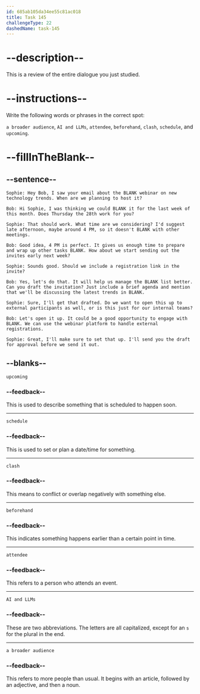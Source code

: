 ```yaml
---
id: 685ab105da34ee55c81ac018
title: Task 145
challengeType: 22
dashedName: task-145
---
```


<!-- REVIEW -->

# --description--

This is a review of the entire dialogue you just studied.

# --instructions--

Write the following words or phrases in the correct spot:

`a broader audience`, `AI and LLMs`, `attendee`, `beforehand`, `clash`, `schedule`, and `upcoming`.

# --fillInTheBlank--

## --sentence--

`Sophie: Hey Bob, I saw your email about the BLANK webinar on new technology trends. When are we planning to host it?`

`Bob: Hi Sophie, I was thinking we could BLANK it for the last week of this month. Does Thursday the 28th work for you?`

`Sophie: That should work. What time are we considering? I'd suggest late afternoon, maybe around 4 PM, so it doesn't BLANK with other meetings.`

`Bob: Good idea, 4 PM is perfect. It gives us enough time to prepare and wrap up other tasks BLANK. How about we start sending out the invites early next week?`

`Sophie: Sounds good. Should we include a registration link in the invite?`

`Bob: Yes, let's do that. It will help us manage the BLANK list better. Can you draft the invitation? Just include a brief agenda and mention that we'll be discussing the latest trends in BLANK.`

`Sophie: Sure, I'll get that drafted. Do we want to open this up to external participants as well, or is this just for our internal teams?`

`Bob: Let's open it up. It could be a good opportunity to engage with BLANK. We can use the webinar platform to handle external registrations.`

`Sophie: Great, I'll make sure to set that up. I'll send you the draft for approval before we send it out.`

## --blanks--

`upcoming`

### --feedback--

This is used to describe something that is scheduled to happen soon.

---

`schedule`

### --feedback--

This is used to set or plan a date/time for something.

---

`clash`

### --feedback--

This means to conflict or overlap negatively with something else.

---

`beforehand`

### --feedback--

This indicates something happens earlier than a certain point in time.

---

`attendee`

### --feedback--

This refers to a person who attends an event.

---

`AI and LLMs`

### --feedback--

These are two abbreviations. The letters are all capitalized, except for an `s` for the plural in the end.

---

`a broader audience`

### --feedback--

This refers to more people than usual. It begins with an article, followed by an adjective, and then a noun.
